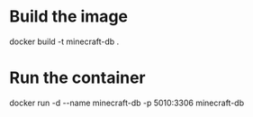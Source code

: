 # Build the image
docker build -t minecraft-db .

# Run the container
docker run -d --name minecraft-db -p 5010:3306 minecraft-db